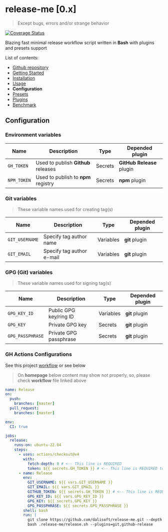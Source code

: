# release-me \[0.x\]

> Except bugs, errors and/or strange behavior

[![Coverage Status](https://coveralls.io/repos/github/dalisoft/release-me/badge.svg?branch=master)](https://coveralls.io/github/dalisoft/release-me?branch=master)

Blazing fast minimal release workflow script written in **Bash** with plugins and presets support

List of contents:

- [Github repository](https://github.com/dalisoft/release-me)
- [Getting Started](./GET_STARTED.md)
- [Installation](./INSTALLATION.md)
- [Usage](./USAGE.md)
- **Configuration**
- [Presets](./PRESETS.md)
- [Plugins](./PLUGINS.md)
- [Benchmark](./BENCHMARK.md)

## Configuration

### Environment variables

| Name        | Description                         | Type    | Depended plugin           |
| ----------- | ----------------------------------- | ------- | ------------------------- |
| `GH_TOKEN`  | Used to publish **Github** releases | Secrets | **GitHub Release** plugin |
| `NPM_TOKEN` | Used to publish to **npm** registry | Secrets | **npm** plugin            |

### Git variables

> These variable names used for creating tag(s)

| Name           | Description               | Type      | Depended plugin |
| -------------- | ------------------------- | --------- | --------------- |
| `GIT_USERNAME` | Specify tag author name   | Variables | **git** plugin  |
| `GIT_EMAIL`    | Specify tag author e-mail | Variables | **git** plugin  |

### GPG (Git) variables

> These variable names used for signing tag(s)

| Name             | Description            | Type      | Depended plugin |
| ---------------- | ---------------------- | --------- | --------------- |
| `GPG_KEY_ID`     | Public GPG key/ring ID | Variables | **git** plugin  |
| `GPG_KEY`        | Private GPG key        | Secrets   | **git** plugin  |
| `GPG_PASSPHRASE` | Private GPG passphrase | Secrets   | **git** plugin  |

### GH Actions Configurations

See this project [workflow](../.github/workflows/lint_release.yml) or see below

> On **homepage** below content may show not properly, so, please check **workflow** file linked above

```yaml
name: Release
on:
  push:
    branches: [master]
  pull_request:
    branches: [master]

env:
  CI: true

jobs:
  release:
    runs-on: ubuntu-22.04
    steps:
      - uses: actions/checkout@v4
        with:
          fetch-depth: 0 # <-- This line is REQUIRED
          token: ${{ secrets.GH_TOKEN }} # <-- This line is REQUIRED too
      - name: Release
        env:
          GIT_USERNAME: ${{ vars.GIT_USERNAME }}
          GIT_EMAIL: ${{ vars.GIT_EMAIL }}
          GITHUB_TOKEN: ${{ secrets.GH_TOKEN }} # <-- This line is REQUIRED too
          GPG_KEY_ID: ${{ vars.GPG_KEY_ID }}
          GPG_KEY: ${{ secrets.GPG_KEY }}
          GPG_PASSPHRASE: ${{ secrets.GPG_PASSPHRASE }}
        shell: bash
        run: |
          git clone https://github.com/dalisoft/release-me.git --depth 1 .release-me
          bash .release-me/release.sh --plugins=git,github-release
```
